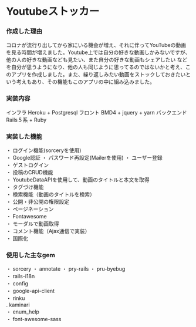 # Youtubeストッカー

### 作成した理由

コロナが流行り出してから家にいる機会が増え、それに伴ってYouTubeの動画を見る時間が増えました。Youtube上では自分の好きな動画しかみないですが、他の人の好きな動画なども見たい、また自分の好きな動画もシェアしたい
などを自分が思うようになり、他の人も同じように思ってるのではないかと考え、このアプリを作成しました。また、繰り返しみたい動画をストックしておきたいという考えもあり、その機能もこのアプリの中に組み込みました。

### 実装内容

インフラ
Heroku + Postgresql
フロント
BMD4 + jquery + yarn
バックエンド
Rails５系 + Ruby 

### 実装した機能

・ ログイン機能(sorceryを使用)  
・ Google認証
・ パスワード再設定(Mailerを使用)
・ ユーザー登録  
・ ゲストログイン  
・ 投稿のCRUD機能     
・ YoutubeDataAPIを使用して、動画のタイトルと本文を取得  
・ タグづけ機能  
・ 検索機能（動画のタイトルを検索）  
・ 公開・非公開の権限設定    
・ ページネーション  
・ Fontawesome  
・ モーダルで動画取得  
・ コメント機能（Ajax通信で実装）  
・ 国際化  

### 使用した主なgem

・ sorcery
・ annotate 
・ pry-rails
・ pru-byebug  
・ rails-i18n  
・ config  
・ google-api-client  
・ rinku  
. kaminari  
・ enum_help  
・ font-awesome-sass  
